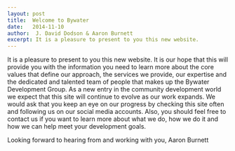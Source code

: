 ```yaml
---
layout: post
title:  Welcome to Bywater
date:   2014-11-10
author:  J. David Dodson & Aaron Burnett
excerpt: It is a pleasure to present to you this new website.
---
```


It is a pleasure to present to you this new website.  It is our hope that this will provide you with the information you need to learn more about the core values that define our approach, the services we provide, our expertise and the dedicated and talented team of people that makes up the Bywater Development Group.  As a new entry in the community development world we expect that this site will continue to evolve as our work expands.  We would ask that you keep an eye on our progress by checking this site often and following us on our social media accounts.  Also, you should feel free to contact us if you want to learn more about what we do, how we do it and how we can help meet your development goals.

Looking forward to hearing from and working with you,
Aaron Burnett
